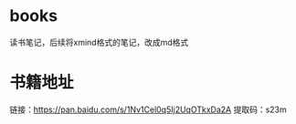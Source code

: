 # books
读书笔记，后续将xmind格式的笔记，改成md格式

# 书籍地址
链接：https://pan.baidu.com/s/1Nv1Cel0q5Ij2UqOTkxDa2A
提取码：s23m